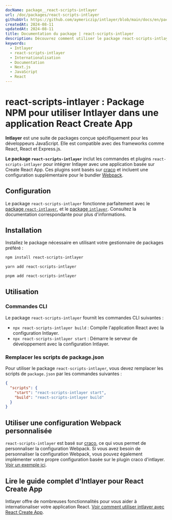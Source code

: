 ```yaml
---
docName: package__react-scripts-intlayer
url: /doc/packages/react-scripts-intlayer
githubUrl: https://github.com/aymericzip/intlayer/blob/main/docs/en/packages/react-scripts-intlayer/index.md
createdAt: 2024-08-11
updatedAt: 2024-08-11
title: Documentation du package | react-scripts-intlayer
description: Découvrez comment utiliser le package react-scripts-intlayer
keywords:
  - Intlayer
  - react-scripts-intlayer
  - Internationalisation
  - Documentation
  - Next.js
  - JavaScript
  - React
---
```


# react-scripts-intlayer : Package NPM pour utiliser Intlayer dans une application React Create App

**Intlayer** est une suite de packages conçue spécifiquement pour les développeurs JavaScript. Elle est compatible avec des frameworks comme React, React et Express.js.

**Le package `react-scripts-intlayer`** inclut les commandes et plugins `react-scripts-intlayer` pour intégrer Intlayer avec une application basée sur Create React App. Ces plugins sont basés sur [craco](https://craco.js.org/) et incluent une configuration supplémentaire pour le bundler [Webpack](https://webpack.js.org/).

## Configuration

Le package `react-scripts-intlayer` fonctionne parfaitement avec le [package `react-intlayer`](https://github.com/aymericzip/intlayer/blob/main/docs/fr/packages/react-intlayer/index.md), et le [package `intlayer`](https://github.com/aymericzip/intlayer/blob/main/docs/fr/packages/intlayer/index.md). Consultez la documentation correspondante pour plus d'informations.

## Installation

Installez le package nécessaire en utilisant votre gestionnaire de packages préféré :

```bash packageManager="npm"
npm install react-scripts-intlayer
```

```bash packageManager="yarn"
yarn add react-scripts-intlayer
```

```bash packageManager="pnpm"
pnpm add react-scripts-intlayer
```

## Utilisation

### Commandes CLI

Le package `react-scripts-intlayer` fournit les commandes CLI suivantes :

- `npx react-scripts-intlayer build` : Compile l'application React avec la configuration Intlayer.
- `npx react-scripts-intlayer start` : Démarre le serveur de développement avec la configuration Intlayer.

### Remplacer les scripts de package.json

Pour utiliser le package `react-scripts-intlayer`, vous devez remplacer les scripts de `package.json` par les commandes suivantes :

```json fileName="package.json"
{
  "scripts": {
    "start": "react-scripts-intlayer start",
    "build": "react-scripts-intlayer build"
  }
}
```

## Utiliser une configuration Webpack personnalisée

`react-scripts-intlayer` est basé sur [craco](https://craco.js.org/), ce qui vous permet de personnaliser la configuration Webpack.
Si vous avez besoin de personnaliser la configuration Webpack, vous pouvez également implémenter votre propre configuration basée sur le plugin craco d'intlayer. [Voir un exemple ici](https://github.com/aymericzip/intlayer/blob/main/examples/react-app/craco.config.js).

## Lire le guide complet d'Intlayer pour React Create App

Intlayer offre de nombreuses fonctionnalités pour vous aider à internationaliser votre application React.
[Voir comment utiliser intlayer avec React Create App](https://github.com/aymericzip/intlayer/blob/main/docs/fr/intlayer_with_create_react_app.md).
